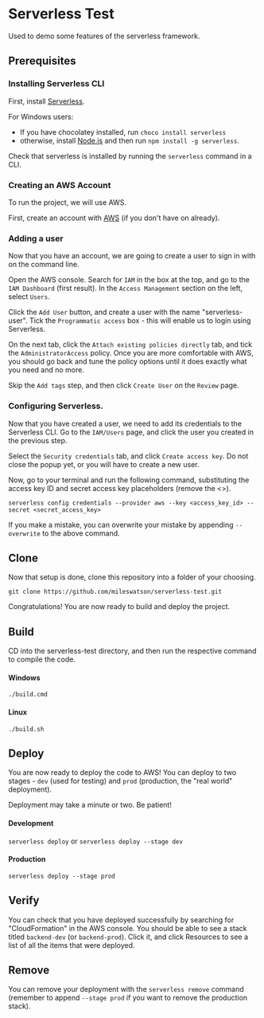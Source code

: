 # Serverless Test

Used to demo some features of the serverless framework.

## Prerequisites

### Installing Serverless CLI

First, install [Serverless](https://www.serverless.com/framework/docs/getting-started/).

For Windows users:
- If you have chocolatey installed, run `choco install serverless`
- otherwise, install [Node.js](https://nodejs.org/en/) and then run `npm install -g serverless`.

Check that serverless is installed by running the `serverless` command in a CLI. 

### Creating an AWS Account

To run the project, we will use AWS.

First, create an account with [AWS](https://aws.amazon.com/) (if you don't have on already).

### Adding a user

Now that you have an account, we are going to create a user to sign in with on the command line.

Open the AWS console. Search for `IAM` in the box at the top, and go to the `IAM Dashboard` (first result). In the `Access Management` section on the left, select `Users`.

Click the `Add User` button, and create a user with the name "serverless-user". Tick the `Programmatic access` box - this will enable us to login using Serverless. 

On the next tab, click the `Attach existing policies directly` tab, and tick the `AdministratorAccess` policy. Once you are more comfortable with AWS, you should go back and tune the policy options until it does exactly what you need and no more.

Skip the `Add tags` step, and then click `Create User` on the `Review` page.

### Configuring Serverless.

Now that you have created a user, we need to add its credentials to the Serverless CLI. Go to the `IAM/Users` page, and click the user you created in the previous step.

Select the `Security credentials` tab, and click `Create access key`. Do not close the popup yet, or you will have to create a new user.

Now, go to your terminal and run the following command, substituting the access key ID and secret access key placeholders (remove the <>).

`serverless config credentials --provider aws --key <access_key_id> --secret <secret_access_key>`

If you make a mistake, you can overwrite your mistake by appending `--overwrite` to the above command.

## Clone

Now that setup is done, clone this repository into a folder of your choosing.

`git clone https://github.com/mileswatson/serverless-test.git`

Congratulations! You are now ready to build and deploy the project.

## Build

CD into the serverless-test directory, and then run the respective command to compile the code.

#### Windows

`./build.cmd`

#### Linux

`./build.sh`

## Deploy

You are now ready to deploy the code to AWS! You can deploy to two stages - `dev` (used for testing) and `prod` (production, the "real world" deployment). 

Deployment may take a minute or two. Be patient!

#### Development

`serverless deploy` or `serverless deploy --stage dev`

#### Production

`serverless deploy --stage prod`

## Verify

You can check that you have deployed successfully by searching for "CloudFormation" in the AWS console. You should be able to see a stack titled `backend-dev` (or `backend-prod`). Click it, and click Resources to see a list of all the items that were deployed.

## Remove

You can remove your deployment with the `serverless remove` command (remember to append `--stage prod` if you want to remove the production stack).
